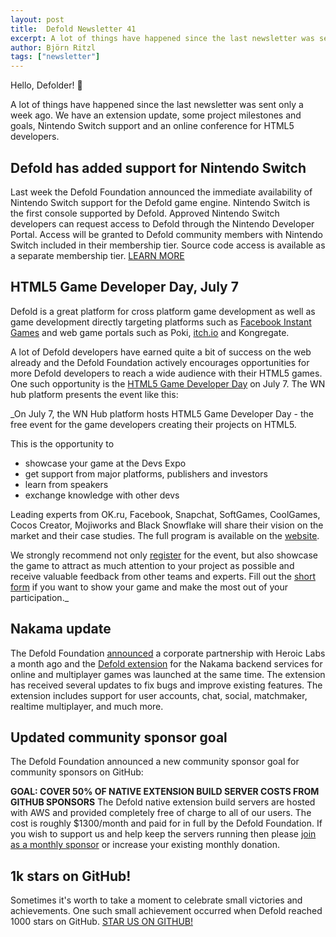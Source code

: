 ```yaml
---
layout: post
title:  Defold Newsletter 41
excerpt: A lot of things have happened since the last newsletter was sent only a week ago. We have an extension update, some project milestones and goals, Nintendo Switch support and an online conference for HTML5 developers.
author: Björn Ritzl
tags: ["newsletter"]
---
```


Hello, Defolder! 👋

A lot of things have happened since the last newsletter was sent only a week ago. We have an extension update, some project milestones and goals, Nintendo Switch support and an online conference for HTML5 developers.

## Defold has added support for Nintendo Switch
Last week the Defold Foundation announced the immediate availability of Nintendo Switch support for the Defold game engine. Nintendo Switch is the first console supported by Defold. Approved Nintendo Switch developers can request access to Defold through the Nintendo Developer Portal. Access will be granted to Defold community members with Nintendo Switch included in their membership tier. Source code access is available as a separate membership tier. [LEARN MORE](https://defold.com/manuals/nintendo-switch)


## HTML5 Game Developer Day, July 7
Defold is a great platform for cross platform game development as well as game development directly targeting platforms such as [Facebook Instant Games](https://defold.com/instant-games) and web game portals such as Poki, [itch.io](https://itch.io) and Kongregate.

A lot of Defold developers have earned quite a bit of success on the web already and the Defold Foundation actively encourages opportunities for more Defold developers to reach a wide audience with their HTML5 games. One such opportunity is the [HTML5 Game Developer Day](https://html5-day.wnhub.io/) on July 7. The WN hub platform presents the event like this:

_On July 7, the WN Hub platform hosts HTML5 Game Developer Day - the free event for the game developers creating their projects on HTML5.

This is the opportunity to

* showcase your game at the Devs Expo
* get support from major platforms, publishers and investors
* learn from speakers
* exchange knowledge with other devs

Leading experts from OK.ru, Facebook, Snapchat, SoftGames, CoolGames, Cocos Creator, Mojiworks and Black Snowflake will share their vision on the market and their case studies. The full program is available on the [website](https://html5-day.wnhub.io/).

We strongly recommend not only [register](https://html5-day.wnhub.io/#registration) for the event, but also showcase the game to attract as much attention to your project as possible and receive valuable feedback from other teams and experts. Fill out the [short form](https://docs.google.com/forms/d/e/1FAIpQLSeasiHPFTJPJPOSyTpiUbvk-6JEmkXtqh5zUrS2BxXqJCxB4w/viewform) if you want to show your game and make the most out of your participation._


## Nakama update
The Defold Foundation [announced](https://defold.com/2020/05/26/Heroic-Labs-joins-as-a-corporate-partner) a corporate partnership with Heroic Labs a month ago and the [Defold extension](https://defold.com/assets/nakama/) for the Nakama backend services for online and multiplayer games was launched at the same time. The extension has received several updates to fix bugs and improve existing features. The extension includes support for user accounts, chat, social, matchmaker, realtime multiplayer, and much more.


## Updated community sponsor goal
The Defold Foundation announced a new community sponsor goal for community sponsors on GitHub:

**GOAL: COVER 50% OF NATIVE EXTENSION BUILD SERVER COSTS FROM GITHUB SPONSORS**
The Defold native extension build servers are hosted with AWS and provided completely free of charge to all of our users. The cost is roughly $1300/month and paid for in full by the Defold Foundation. If you wish to support us and help keep the servers running then please [join as a monthly sponsor](https://github.com/sponsors/defold) or increase your existing monthly donation.


## 1k stars on GitHub!
Sometimes it's worth to take a moment to celebrate small victories and achievements. One such small achievement occurred when Defold reached 1000 stars on GitHub. [STAR US ON GITHUB!](https://github.com/defold/defold)
